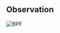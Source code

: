 ## Observation

![BPF](https://github.com/user-attachments/assets/e0d97c19-ae29-47ef-9329-e3862b82f23e)
